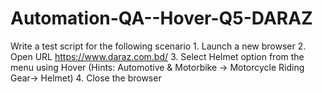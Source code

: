 # Automation-QA--Hover-Q5-DARAZ
Write a test script for the following scenario 1. Launch a new browser 2. Open URL https://www.daraz.com.bd/ 3. Select Helmet option from the menu using Hover (Hints: Automotive &amp; Motorbike -> Motorcycle Riding Gear-> Helmet) 4. Close the browser
